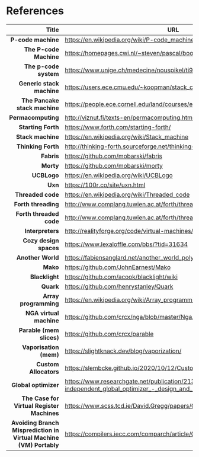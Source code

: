 # References

|                                                        Title | URL                                                          |
| -----------------------------------------------------------: | ------------------------------------------------------------ |
|                                           **P-code machine** | https://en.wikipedia.org/wiki/P-code_machine                 |
|                                       **The P-code Machine** | https://homepages.cwi.nl/~steven/pascal/book/10pcode.html    |
|                                       **The  p-code system** | https://www.unige.ch/medecine/nouspikel/ti99/psystem.htm     |
|                                    **Generic stack machine** | https://users.ece.cmu.edu/~koopman/stack_computers/sec3_2.html |
|                                **The Pancake stack machine** | https://people.ece.cornell.edu/land/courses/ece5760/DE2/Stack_cpu.html |
|                                           **Permacomputing** | http://viznut.fi/texts-en/permacomputing.html                |
|                                           **Starting Forth** | https://www.forth.com/starting-forth/                        |
|                                            **Stack machine** | https://en.wikipedia.org/wiki/Stack_machine                  |
|                                           **Thinking Forth** | http://thinking-forth.sourceforge.net/thinking-forth-ans.pdf |
|                                                   **Fabris** | https://github.com/mobarski/fabris                           |
|                                                    **Morty** | https://github.com/mobarski/morty                            |
|                                                  **UCBLogo** | https://en.wikipedia.org/wiki/UCBLogo                        |
|                                                      **Uxn** | https://100r.co/site/uxn.html                                |
|                                            **Threaded code** | https://en.wikipedia.org/wiki/Threaded_code                  |
|                                          **Forth threading** | http://www.complang.tuwien.ac.at/forth/threading/            |
|                                      **Forth threaded code** | http://www.complang.tuwien.ac.at/forth/threaded-code.html    |
|                                             **Interpreters** | http://realityforge.org/code/virtual-machines/2011/05/19/interpreters.html |
|                                       **Cozy design spaces** | https://www.lexaloffle.com/bbs/?tid=31634                    |
|                                            **Another World** | https://fabiensanglard.net/another_world_polygons/           |
|                                                     **Mako** | https://github.com/JohnEarnest/Mako                          |
|                                               **Blacklight** | https://github.com/acook/blacklight/wiki                     |
|                                                    **Quark** | https://github.com/henrystanley/Quark                        |
|                                        **Array programming** | https://en.wikipedia.org/wiki/Array_programming              |
|                                      **NGA virtual machine** | https://github.com/crcx/nga/blob/master/Nga.md               |
|                                     **Parable (mem slices)** | https://github.com/crcx/parable                              |
|                                       **Vaporisation (mem)** | https://slightknack.dev/blog/vaporization/                   |
|                                        **Custom Allocators** | https://slembcke.github.io/2020/10/12/CustomAllocators.html  |
|                                         **Global optimizer** | https://www.researchgate.net/publication/213890050_A_portable_machine-independent_global_optimizer_-_design_and_measurements |
|                   **The Case for Virtual Register Machines** | https://www.scss.tcd.ie/David.Gregg/papers/Gregg-SoCP-2005.pdf |
| **Avoiding Branch Misprediction in Virtual Machine (VM) Portably** | https://compilers.iecc.com/comparch/article/07-05-044        |
